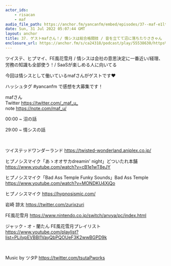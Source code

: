 ```yaml
---
actor_ids:
    - risacan
    - maf
audio_file_path: https://anchor.fm/yancanfm/embed/episodes/37--maf-e1ltdg6
date: Sun, 31 Jul 2022 05:07:44 GMT
layout: anchor
title: 37. ゲストmafさん！/ 情シスは総合格闘技 / 音を立てて沼に落ちたりさきゃん
enclosure_url: https://anchor.fm/s/ca24318/podcast/play/55538630/https%3A%2F%2Fd3ctxlq1ktw2nl.cloudfront.net%2Fstaging%2F2022-6-31%2F544d592e-4425-9a70-3a53-aaf4118fa1d5.m4a
---
```

<p>ツイステ、ヒプマイ、FE風花雪月 / 情シスは会社の意思決定に一番近い/経理、労務の知識も全部使う！/ SaaSが楽しめる人に向いてる &nbsp;&nbsp;</p>
<p>今回は情シスとして働いているmafさんがゲストです♥</p>
<p>ハッシュタグ #yancanfm で感想を大募集です！ &nbsp;</p>
<p>mafさん <br>
Twitter <a href="https://twitter.com/_maf_u_" rel="noopener noreferrer" target="_blank">https://twitter.com/_maf_u_</a><br>
note <a href="https://note.com/maf_u/" rel="noopener noreferrer" target="_blank">https://note.com/maf_u/</a>&nbsp;</p>
<p>00:00 ~ 沼の話&nbsp;</p>
<p>29:00 ~ 情シスの話 &nbsp;</p>
<p><br></p>
<p>ツイステッドワンダーランド <a href="https://twisted-wonderland.aniplex.co.jp/" rel="noopener noreferrer" target="_blank">https://twisted-wonderland.aniplex.co.jp/</a></p>
<p>ヒプノシスマイク「あゝオオサカdreamin' night」どついたれ本舗 <a href="https://www.youtube.com/watch?v=cB1e1wT8eJY" rel="noopener noreferrer" target="_blank">https://www.youtube.com/watch?v=cB1e1wT8eJY</a></p>
<p>ヒプノシスマイク「Bad Ass Temple Funky Sounds」Bad Ass Temple <a href="https://www.youtube.com/watch?v=MONDKU4XjQo" rel="noopener noreferrer" target="_blank">https://www.youtube.com/watch?v=MONDKU4XjQo</a></p>
<p>ヒプノシスマイク <a href="https://hypnosismic.com/" rel="noopener noreferrer" target="_blank">https://hypnosismic.com/</a></p>
<p>岩崎 諒太 <a href="https://twitter.com/zurixzuri" rel="noopener noreferrer" target="_blank">https://twitter.com/zurixzuri</a></p>
<p>FE風花雪月 <a href="https://www.nintendo.co.jp/switch/anvya/pc/index.html" rel="noopener noreferrer" target="_blank">https://www.nintendo.co.jp/switch/anvya/pc/index.html</a></p>
<p>ジャック・オ・蘭たん FE風花雪月プレイリスト <a href="https://www.youtube.com/playlist?list=PLilypEVBBl1VayQbPQOUeF3K2wwBGPD9k" rel="noopener noreferrer" target="_blank">https://www.youtube.com/playlist?list=PLilypEVBBl1VayQbPQOUeF3K2wwBGPD9k</a></p>
<p><br></p>
<p>Music by ツタP <a href="https://twitter.com/tsutaPworks" target="_blank">https://twitter.com/tsutaPworks</a></p>
  